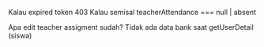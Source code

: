 Kalau expired token 403
Kalau semisal teacherAttendance === null | absent

Apa edit teacher assigment sudah?
Tidak ada data bank saat getUserDetail (siswa)
